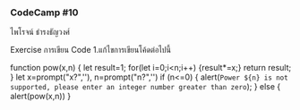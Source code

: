 ### CodeCamp #10
ไพโรจน์ ธำรงธัญวงศ์


Exercise การเขียน Code
1.แก้ไขการเขียนโค้ดต่อไปนี้

function pow(x,n)
{
  let result=1;
  for(let i=0;i<n;i++) {result*=x;}
  return result;
}
let x=prompt("x?",''), n=prompt("n?",'')
if (n<=0)
{
  alert(`Power ${n} is not supported, please enter an integer number greater than zero`);
}
else
{
  alert(pow(x,n))
}
